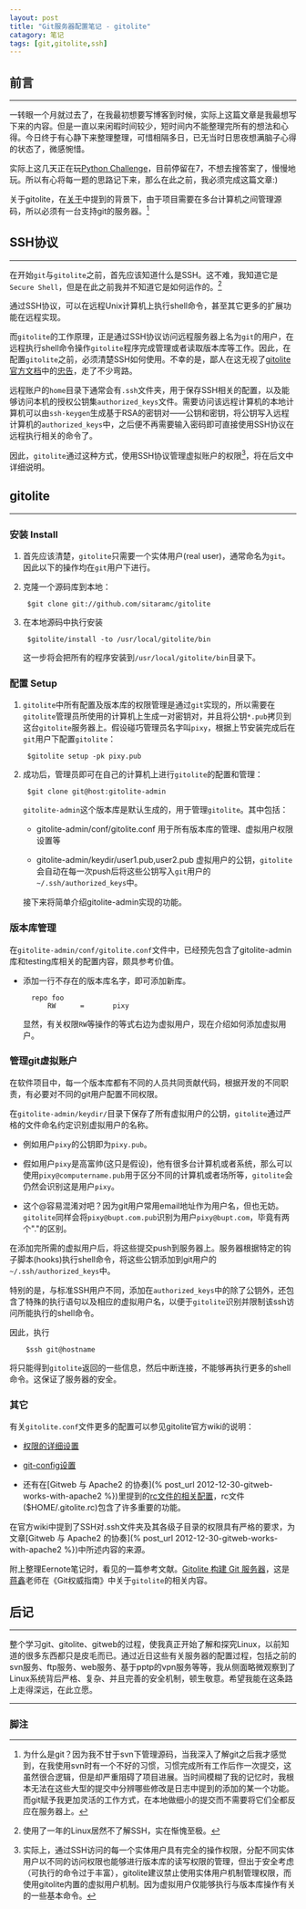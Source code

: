 ```yaml
---
layout: post
title: "Git服务器配置笔记 - gitolite"
catagory: 笔记
tags: [git,gitolite,ssh]
---
```


## 前言
---

一转眼一个月就过去了，在我最初想要写博客到时候，实际上这篇文章是我最想写下来的内容。但是一直以来闲暇时间较少，短时间内不能整理完所有的想法和心得。今日终于有心静下来整理整理，可惜相隔多日，已无当时日思夜想满脑子心得的状态了，微感惋惜。

实际上这几天正在玩[Python Challenge]()，目前停留在7，不想去搜答案了，慢慢地玩。所以有心将每一题的思路记下来，那么在此之前，我必须完成这篇文章:)

关于gitolite，在[关于]({/about.html)中提到的背景下，由于项目需要在多台计算机之间管理源码，所以必须有一台支持git的服务器。[^1]

## SSH协议
---

在开始`git`与`gitolite`之前，首先应该知道什么是SSH。这不难，我知道它是`Secure Shell`，但是在此之前我并不知道它是如何运作的。[^2]

通过SSH协议，可以在远程Unix计算机上执行shell命令，甚至其它更多的扩展功能在远程实现。

而`gitolite`的工作原理，正是通过SSH协议访问远程服务器上名为`git`的用户，在远程执行shell命令操作`gitolite`程序完成管理或者读取版本库等工作。因此，在配置`gitolite`之前，必须清楚SSH如何使用。不幸的是，鄙人在这无视了[gitolite官方文档]中的[忠告]，走了不少弯路。

远程账户的`home`目录下通常会有`.ssh`文件夹，用于保存SSH相关的配置，以及能够访问本机的授权公钥集`authorized_keys`文件。需要访问该远程计算机的本地计算机可以由`ssh-keygen`生成基于RSA的密钥对——公钥和密钥，将公钥写入远程计算机的`authorized_keys`中，之后便不再需要输入密码即可直接使用SSH协议在远程执行相关的命令了。

因此，`gitolite`通过这种方式，使用SSH协议管理虚拟账户的权限[^3]，将在后文中详细说明。

## gitolite
---

### 安装 Install

1. 首先应该清楚，`gitolite`只需要一个实体用户(real user)，通常命名为`git`。因此以下的操作均在`git`用户下进行。

2. 克隆一个源码库到本地：

        $git clone git://github.com/sitaramc/gitolite

3. 在本地源码中执行安装

        $gitolite/install -to /usr/local/gitolite/bin

    这一步将会把所有的程序安装到`/usr/local/gitolite/bin`目录下。
    
### 配置 Setup

1. `gitolite`中所有配置及版本库的权限管理是通过`git`实现的，所以需要在`gitolite`管理员所使用的计算机上生成一对密钥对，并且将公钥`*.pub`拷贝到这台`gitolite`服务器上。假设碰巧管理员名字叫`pixy`，根据上节安装完成后在`git`用户下配置`gitolite`：

        $gitolite setup -pk pixy.pub

2. 成功后，管理员即可在自己的计算机上进行`gitolite`的配置和管理：

        $git clone git@host:gitolite-admin

    `gitolite-admin`这个版本库是默认生成的，用于管理`gitolite`。其中包括：
    
    - gitolite-admin/conf/gitolite.conf
        用于所有版本库的管理、虚拟用户权限设置等

    - gitolite-admin/keydir/user1.pub,user2.pub
        虚拟用户的公钥，`gitolite`会自动在每一次push后将这些公钥写入`git`用户的`~/.ssh/authorized_keys`中。
        
    接下来将简单介绍gitolite-admin实现的功能。

### 版本库管理

在`gitolite-admin/conf/gitolite.conf`文件中，已经预先包含了gitolite-admin库和testing库相关的配置内容，颇具参考价值。

- 添加一行不存在的版本库名字，即可添加新库。

        repo foo
            RW      =       pixy

    显然，有关权限`RW`等操作的等式右边为虚拟用户，现在介绍如何添加虚拟用户。

### 管理git虚拟账户

在软件项目中，每一个版本库都有不同的人员共同贡献代码，根据开发的不同职责，有必要对不同的git用户配置不同权限。

在`gitolite-admin/keydir/`目录下保存了所有虚拟用户的公钥，`gitolite`通过严格的文件命名约定识别虚拟用户的名称。

- 例如用户`pixy`的公钥即为`pixy.pub`。

- 假如用户`pixy`是高富帅(这只是假设)，他有很多台计算机或者系统，那么可以使用`pixy@computername.pub`用于区分不同的计算机或者场所等，`gitolite`会仍然会识别这是用户`pixy`。

- 这个@容易混淆对吧？因为git用户常用email地址作为用户名，但也无妨。`gitolite`同样会将`pixy@bupt.com.pub`识别为用户`pixy@bupt.com`，毕竟有两个"."的区别。

在添加完所需的虚拟用户后，将这些提交push到服务器上。服务器根据特定的钩子脚本(hooks)执行shell命令，将这些公钥添加到git用户的`~/.ssh/authorized_keys`中。

特别的是，与标准SSH用户不同，添加在`authorized_keys`中的除了公钥外，还包含了特殊的执行语句以及相应的虚拟用户名，以便于`gitolite`识别并限制该ssh访问所能执行的shell命令。

因此，执行

        $ssh git@hostname

将只能得到`gitolite`返回的一些信息，然后中断连接，不能够再执行更多的shell命令。这保证了服务器的安全。


### 其它

有关`gitolite.conf`文件更多的配置可以参见gitolite官方wiki的说明：

- [权限的详细设置](http://sitaramc.github.com/gitolite/rules.html)

- [git-config设置](http://sitaramc.github.com/gitolite/git-config.html)

- 还有在[Gitweb 与 Apache2 的协奏](% post_url 2012-12-30-gitweb-works-with-apache2 %})里提到的[rc文件的相关配置](http://sitaramc.github.com/gitolite/rc.html)，rc文件($HOME/.gitolite.rc)包含了许多重要的功能。

在官方wiki中提到了SSH对.ssh文件夹及其各级子目录的权限具有严格的要求，为文章[Gitweb 与 Apache2 的协奏](% post_url 2012-12-30-gitweb-works-with-apache2 %})中所述内容的来源。

附上整理Eernote笔记时，看见的一篇参考文献。[Gitolite 构建 Git 服务器]()，这是[蒋鑫]()老师在《Git权威指南》中关于`gitolite`的相关内容。

## 后记
---

整个学习git、gitolite、gitweb的过程，使我真正开始了解和探究Linux，以前知道的很多东西都只是皮毛而已。通过近日这些有关服务器的配置过程，包括之前的svn服务、ftp服务、web服务、基于pptp的vpn服务等等，我从侧面略微观察到了Linux系统背后严格、复杂、并且完善的安全机制，顿生敬意。希望我能在这条路上走得深远，在此立愿。



---

### 脚注

[^1]: 为什么是git？因为我不甘于svn下管理源码，当我深入了解git之后我才感觉到，在我使用svn时有一个不好的习惯，习惯完成所有工作后作一次提交，这虽然很合逻辑，但是却严重阻碍了项目进展。当时间模糊了我的记忆时，我根本无法在这些大型的提交中分辨哪些修改是日志中提到的添加的某一个功能。而git赋予我更加灵活的工作方式，在本地做细小的提交而不需要将它们全都反应在服务器上。

[^2]: 使用了一年的Linux居然不了解SSH，实在惭愧至极。

[^3]: 实际上，通过SSH访问的每一个实体用户具有完全的操作权限，分配不同实体用户以不同的访问权限也能够进行版本库的读写权限的管理，但出于安全考虑（可执行的命令过于丰富），gitolite建议禁止使用实体用户机制管理权限，而使用gitolite内置的虚拟用户机制。因为虚拟用户仅能够执行与版本库操作有关的一些基本命令。



[Python Challenge]: http://www.pythonchallenge.com/
[gitolite官方文档]: http://sitaramc.github.com/gitolite/master-toc.html
[忠告]: http://sitaramc.github.com/gitolite/install.html#req
[蒋鑫]: http://www.worldhello.net/
[Gitolite 构建 Git 服务器]: http://www.ossxp.com/doc/git/gitolite.html
